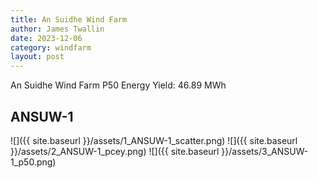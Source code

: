```yaml
---
title: An Suidhe Wind Farm
author: James Twallin
date: 2023-12-06
category: windfarm
layout: post
---
```

An Suidhe Wind Farm P50 Energy Yield: 46.89 MWh

ANSUW-1
-------------
![]({{ site.baseurl }}/assets/1_ANSUW-1_scatter.png)
![]({{ site.baseurl }}/assets/2_ANSUW-1_pcey.png)
![]({{ site.baseurl }}/assets/3_ANSUW-1_p50.png)

